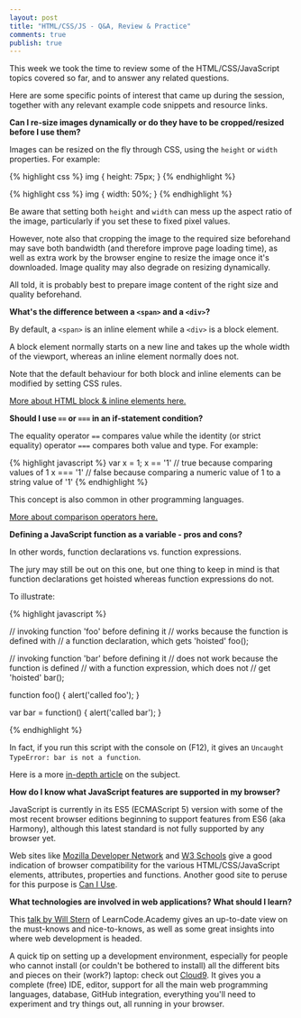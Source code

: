 ```yaml
---
layout: post
title: "HTML/CSS/JS - Q&A, Review & Practice"
comments: true
publish: true
---
```


This week we took the time to review some of the HTML/CSS/JavaScript topics covered so far, and to answer any related questions.

Here are some specific points of interest that came up during the session, together with any relevant example code snippets and resource links.


**Can I re-size images dynamically or do they have to be cropped/resized before I use them?**

Images can be resized on the fly through CSS, using the `height` or `width` properties. For example:

{% highlight css %}
img {
    height: 75px;
}
{% endhighlight %}

{% highlight css %}
img {
    width: 50%;
}
{% endhighlight %}

Be aware that setting both `height` and `width` can mess up the aspect ratio of the image, particularly if you set these to fixed pixel values.

However, note also that cropping the image to the required size beforehand may save both bandwidth (and therefore improve page loading time), as well as extra work by the browser engine to resize the image once it's downloaded. Image quality may also degrade on resizing dynamically. 

All told, it is probably best to prepare image content of the right size and quality beforehand.


**What's the difference between a `<span>` and a `<div>`?**

By default, a `<span>` is an inline element while a `<div>` is a block element. 

A block element normally starts on a new line and takes up the whole width of the viewport, whereas an inline element normally does not. 

Note that the default behaviour for both block and inline elements can be modified by setting CSS rules.

[More about HTML block & inline elements here.](http://www.w3schools.com/html/html_blocks.asp)


**Should I use `==` or `===` in an if-statement condition?**

The equality operator `==` compares value while the identity (or strict equality) operator `===` compares both value and type. For example:

{% highlight javascript %}
var x = 1;
x == '1'  // true because comparing values of 1
x === '1' // false because comparing a numeric value of 1 to a string value of '1'
{% endhighlight %}

This concept is also common in other programming languages.

[More about comparison operators here.](https://developer.mozilla.org/en-US/docs/Web/JavaScript/Reference/Operators/Comparison_Operators)


**Defining a JavaScript function as a variable - pros and cons?**

In other words, function declarations vs. function expressions. 

The jury may still be out on this one, but one thing to keep in mind is that function declarations get hoisted whereas function expressions do not.

To illustrate:

{% highlight javascript %}

// invoking function 'foo' before defining it
// works because the function is defined with 
// a function declaration, which gets 'hoisted'
foo();   


// invoking function 'bar' before defining it
// does not work because the function is defined
// with a function expression, which does not
// get 'hoisted'
bar();


function foo() {
    alert('called foo');
}


var bar = function() {
    alert('called bar');
}

{% endhighlight %}

In fact, if you run this script with the console on (F12), it gives an `Uncaught TypeError: bar is not a function`.

Here is a more [in-depth article](http://www.adequatelygood.com/JavaScript-Scoping-and-Hoisting.html) on the subject.


**How do I know what JavaScript features are supported in my browser?**

JavaScript is currently in its ES5 (ECMAScript 5) version with some of the most recent browser editions beginning to support features from ES6 (aka Harmony), although this latest standard is not fully supported by any browser yet.

Web sites like [Mozilla Developer Network](https://developer.mozilla.org/en-US/) and [W3 Schools](http://www.w3schools.com) give a good indication of browser compatibility for the various HTML/CSS/JavaScript elements, attributes, properties and functions. Another good site to peruse for this purpose is [Can I Use](http://www.caniuse.com).


**What technologies are involved in web applications? What should I learn?**

This [talk by Will Stern](https://www.youtube.com/watch?v=pB0WvcxTbCA) of LearnCode.Academy gives an up-to-date view on the must-knows and nice-to-knows, as well as some great insights into where web development is headed.

A quick tip on setting up a development environment, especially for people who cannot install (or couldn't be bothered to install) all the different bits and pieces on their (work?) laptop: check out [Cloud9](http://c9.io). It gives you a complete (free) IDE, editor, support for all the main web programming languages, database, GitHub integration, everything you'll need to experiment and try things out, all running in your browser.












